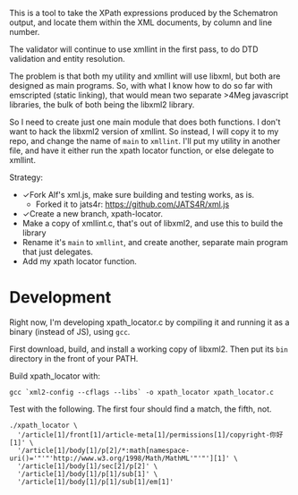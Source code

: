 This is a tool to take the XPath expressions produced by the Schematron output,
and locate them within the XML documents, by column and line number.

The validator will continue to use xmllint in the first pass, to do DTD validation
and entity resolution.

The problem is that both my utility and xmllint will use libxml, but both are designed
as main programs. So, with what I know how to do so far with emscripted (static linking),
that would mean two separate >4Meg javascript libraries, the bulk of both being the libxml2
library.

So I need to create just one main module that does both functions. 
I don't want to hack the libxml2 version of xmllint. So instead, I will copy it to my
repo, and change the name of `main` to `xmllint`. I'll put my utility in another file,
and have it either run the xpath locator function, or else delegate to xmllint.

Strategy:

* ✓Fork Alf's xml.js, make sure building and testing works, as is.
    - Forked it to jats4r: https://github.com/JATS4R/xml.js
* ✓Create a new branch, xpath-locator.
* Make a copy of xmllint.c, that's out of libxml2, and use this to build the library
* Rename it's `main` to `xmllint`, and create another, separate main program that
  just delegates.
* Add my xpath locator function.


# Development

Right now, I'm developing xpath_locator.c by compiling it and running it as a binary
(instead of JS), using `gcc`.

First download, build, and install a working copy of libxml2. Then put its `bin`
directory in the front of your PATH.

Build xpath_locator with:

```
gcc `xml2-config --cflags --libs` -o xpath_locator xpath_locator.c
```

Test with the following. The first four should find a match, the fifth, not.

```
./xpath_locator \
  '/article[1]/front[1]/article-meta[1]/permissions[1]/copyright-你好[1]' \
  '/article[1]/body[1]/p[2]/*:math[namespace-uri()='"'"'http://www.w3.org/1998/Math/MathML'"'"'][1]' \
  '/article[1]/body[1]/sec[2]/p[2]' \
  '/article[1]/body[1]/p[1]/sub[1]' \
  '/article[1]/body[1]/p[1]/sub[1]/em[1]'
```


